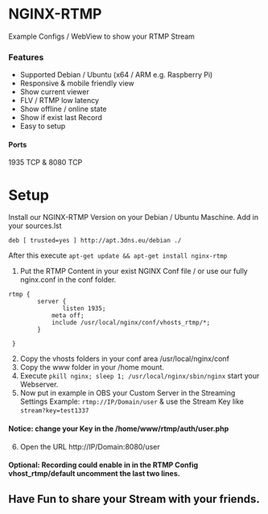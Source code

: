 # NGINX-RTMP
Example Configs / WebView to show your RTMP Stream

### Features
- Supported Debian / Ubuntu (x64 / ARM e.g. Raspberry Pi)
- Responsive & mobile friendly view
- Show current viewer
- FLV / RTMP low latency
- Show offline / online state
- Show if exist last Record
- Easy to setup

#### Ports
1935 TCP & 8080 TCP

# Setup
Install our NGINX-RTMP Version on your Debian / Ubuntu Maschine.
Add in your sources.lst

```deb [ trusted=yes ] http://apt.3dns.eu/debian ./ ```

After this execute ``` apt-get update && apt-get install nginx-rtmp ```


1. Put the RTMP Content in your exist NGINX Conf file / or use our fully nginx.conf in the conf folder.

```
rtmp {
        server {
               listen 1935;
	    	meta off;
	        include /usr/local/nginx/conf/vhosts_rtmp/*;
		}

 }
```
2. Copy the vhosts folders in your conf area /usr/local/nginx/conf
3. Copy the www folder in your /home mount.
4. Execute ```pkill nginx; sleep 1; /usr/local/nginx/sbin/nginx``` start your Webserver.
5. Now put in example in OBS your Custom Server in the Streaming Settings Example: ```rtmp://IP/Domain/user``` & use the Stream Key like ```stream?key=test1337```

#### Notice: change your Key in the /home/www/rtmp/auth/user.php 

6. Open the URL http://IP/Domain:8080/user

#### Optional: Recording could enable in in the RTMP Config vhost_rtmp/default uncomment the last two lines.

## Have Fun to share your Stream with your friends.
